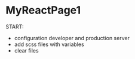 # MyReactPage1

START:
- configuration developer and production server
- add scss files with variables
- clear files
